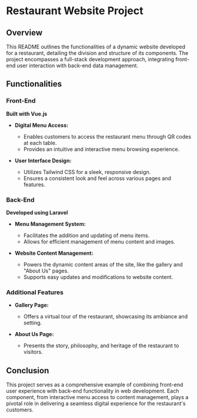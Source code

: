 # Restaurant Website Project

## Overview

This README outlines the functionalities of a dynamic website developed for a restaurant, detailing the division and structure of its components. The project encompasses a full-stack development approach, integrating front-end user interaction with back-end data management.

## Functionalities

### Front-End

**Built with Vue.js**

- **Digital Menu Access:**

  - Enables customers to access the restaurant menu through QR codes at each table.
  - Provides an intuitive and interactive menu browsing experience.

- **User Interface Design:**
  - Utilizes Tailwind CSS for a sleek, responsive design.
  - Ensures a consistent look and feel across various pages and features.

### Back-End

**Developed using Laravel**

- **Menu Management System:**

  - Facilitates the addition and updating of menu items.
  - Allows for efficient management of menu content and images.

- **Website Content Management:**
  - Powers the dynamic content areas of the site, like the gallery and "About Us" pages.
  - Supports easy updates and modifications to website content.

### Additional Features

- **Gallery Page:**

  - Offers a virtual tour of the restaurant, showcasing its ambiance and setting.

- **About Us Page:**
  - Presents the story, philosophy, and heritage of the restaurant to visitors.

## Conclusion

This project serves as a comprehensive example of combining front-end user experience with back-end functionality in web development. Each component, from interactive menu access to content management, plays a pivotal role in delivering a seamless digital experience for the restaurant's customers.
